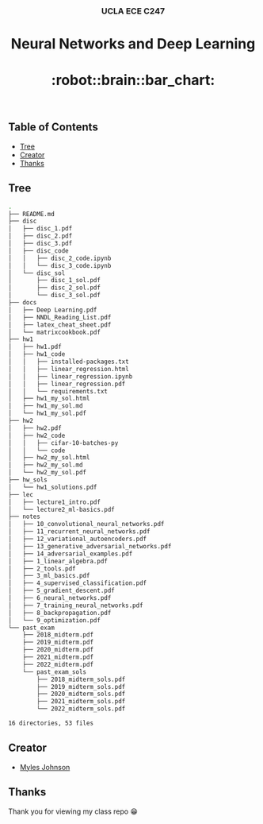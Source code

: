 <p align="center">
  <h3 align="center">UCLA ECE C247</h3>
  <p align="center">
    <h1 align="center">Neural Networks and Deep Learning</h1>
    <h1 align="center">:robot::brain::bar_chart:</h1>
    <br>
  </p>
</p>

## Table of Contents

- [Tree](#tree)
- [Creator](#creator)
- [Thanks](#thanks)

## Tree

```bash
.
├── README.md
├── disc
│   ├── disc_1.pdf
│   ├── disc_2.pdf
│   ├── disc_3.pdf
│   ├── disc_code
│   │   ├── disc_2_code.ipynb
│   │   └── disc_3_code.ipynb
│   └── disc_sol
│       ├── disc_1_sol.pdf
│       ├── disc_2_sol.pdf
│       └── disc_3_sol.pdf
├── docs
│   ├── Deep Learning.pdf
│   ├── NNDL_Reading_List.pdf
│   ├── latex_cheat_sheet.pdf
│   └── matrixcookbook.pdf
├── hw1
│   ├── hw1.pdf
│   ├── hw1_code
│   │   ├── installed-packages.txt
│   │   ├── linear_regression.html
│   │   ├── linear_regression.ipynb
│   │   ├── linear_regression.pdf
│   │   └── requirements.txt
│   ├── hw1_my_sol.html
│   ├── hw1_my_sol.md
│   └── hw1_my_sol.pdf
├── hw2
│   ├── hw2.pdf
│   ├── hw2_code
│   │   ├── cifar-10-batches-py
│   │   └── code
│   ├── hw2_my_sol.html
│   ├── hw2_my_sol.md
│   └── hw2_my_sol.pdf
├── hw_sols
│   └── hw1_solutions.pdf
├── lec
│   ├── lecture1_intro.pdf
│   └── lecture2_ml-basics.pdf
├── notes
│   ├── 10_convolutional_neural_networks.pdf
│   ├── 11_recurrent_neural_networks.pdf
│   ├── 12_variational_autoencoders.pdf
│   ├── 13_generative_adversarial_networks.pdf
│   ├── 14_adversarial_examples.pdf
│   ├── 1_linear_algebra.pdf
│   ├── 2_tools.pdf
│   ├── 3_ml_basics.pdf
│   ├── 4_supervised_classification.pdf
│   ├── 5_gradient_descent.pdf
│   ├── 6_neural_networks.pdf
│   ├── 7_training_neural_networks.pdf
│   ├── 8_backpropagation.pdf
│   └── 9_optimization.pdf
└── past_exam
    ├── 2018_midterm.pdf
    ├── 2019_midterm.pdf
    ├── 2020_midterm.pdf
    ├── 2021_midterm.pdf
    ├── 2022_midterm.pdf
    └── past_exam_sols
        ├── 2018_midterm_sols.pdf
        ├── 2019_midterm_sols.pdf
        ├── 2020_midterm_sols.pdf
        ├── 2021_midterm_sols.pdf
        └── 2022_midterm_sols.pdf

16 directories, 53 files
```

## Creator

- [Myles Johnson](https://github.com/Mylesthemonster)

## Thanks

Thank you for viewing my class repo :grin:
